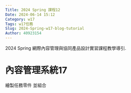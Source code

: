 ```yaml
---
Title: 2024 Spring 課程12
Date: 2024-06-14 15:12
Category: w17
Tags: w17任務
Slug: 2024-Spring-w17-blog-tutorial
Author: 40923154
---
```


2024 Spring 網際內容管理與協同產品設計實習課程教學導引.

<!-- PELICAN_END_SUMMARY -->

# 內容管理系統17

繪製任務零件 並組合